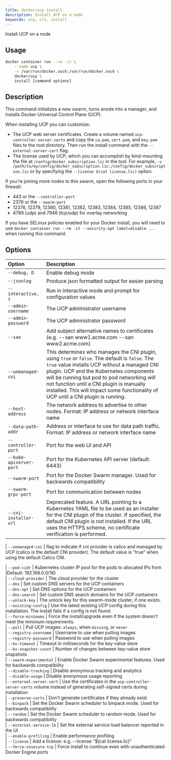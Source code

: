 ```yaml
---
title: docker/ucp install
description: Install UCP on a node
keywords: ucp, cli, install
---
```


Install UCP on a node

## Usage

```bash
docker container run --rm -it \
    --name ucp \
    -v /var/run/docker.sock:/var/run/docker.sock \
    docker/ucp \
    install [command options]
```

## Description

This command initializes a new swarm, turns anode into a manager, and installs
Docker Universal Control Plane (UCP).

When installing UCP you can customize:

  * The UCP web server certificates. Create a volume named `ucp-controller-server-certs` and copy the `ca.pem`, `cert.pem`, and `key.pem` files to the root directory. Then run the install command with the `--external-server-cert` flag.
  * The license used by UCP, which you can accomplish by bind-mounting the file at `/config/docker_subscription.lic` in the tool. For example, `-v /path/to/my/config/docker_subscription.lic:/config/docker_subscription.lic` or by specifying the `--license $(cat license.lic)` option.

If you're joining more nodes to this swarm, open the following ports in your
firewall:

  * 443 or the `--controller-port`
  * 2376 or the `--swarm-port`
  * 12376, 12379, 12380, 12381, 12382, 12383, 12384, 12385, 12386, 12387
  * 4789 (udp) and 7946 (tcp/udp) for overlay networking

If you have SELinux policies enabled for your Docker install, you will need to
use `docker container run --rm -it --security-opt label=disable ...` when running this
command.

## Options

| Option                   | Description                                                                                                                                                                                                                               |
|:-------------------------|:------------------------------------------------------------------------------------------------------------------------------------------------------------------------------------------------------------------------------------------|
| `--debug, D`             | Enable debug mode                                                                                                                                                                                                                         |
| `--jsonlog`              | Produce json formatted output for easier parsing                                                                                                                                                                                          |
| `--interactive, i`       | Run in interactive mode and prompt for configuration values                                                                                                                                                                               |
| `--admin-username`       | The UCP administrator username                                                                                                                                                                                                            |
| `--admin-password`       | The UCP administrator password                                                                                                                                                                                                            |
| `--san`                  | Add subject alternative names to certificates (e.g. --san www1.acme.com --san www2.acme.com)                                                                                                                                                                                                                                                                                         
| `--unmanaged-cni`        | This determines who manages the CNI plugin, using `true` or `false`. The default is `false`. The `true` value installs UCP without a managed CNI plugin. UCP and the Kubernetes components will be running but pod to pod networking will not function until a CNI plugin is manually installed. This will impact some functionality of UCP until a CNI plugin is running.                                                                                                                                           
| `--host-address`         | The network address to advertise to other nodes. Format: IP address or network interface name                                                                                                                                             |
| `--data-path-addr`       | Address or interface to use for data path traffic. Format: IP address or network interface name                                                                                                                                           |
| `--controller-port`      | Port for the web UI and API                                                                                                                                                                                                               |
| `--kube-apiserver-port`  | Port for the Kubernetes API server (default: 6443)                                                                                                                                                                                        |
| `--swarm-port`           | Port for the Docker Swarm manager. Used for backwards compatibility                                                                                                                                                                       |
| `--swarm-grpc-port`      | Port for communication between nodes                                                                                                                                                                                                      
| `--cni-installer-url`    | Deprecated feature. A URL pointing to a Kubernetes YAML file to be used as an installer for the CNI plugin of the cluster. If specified, the default CNI plugin is not installed. If the URL uses the HTTPS scheme, no certificate verification is performed.       

| `--unmanaged-cni`        | flag to indicate if cni provider is calico and managed by UCP (calico is the default CNI provider). The default value is "true" when using the default Calico CNI.    

| `--pod-cidr`             | Kubernetes cluster IP pool for the pods to allocated IPs from (Default: 192.168.0.0/16)                                                                                                                                                    
| `--cloud-provider`       | The cloud provider for the cluster                                                                                                                                                                                                        
| `--dns`                  | Set custom DNS servers for the UCP containers                                                                                                                                                                                             
| `--dns-opt`              | Set DNS options for the UCP containers                                                                                                                                                                                                    
| `--dns-search`           | Set custom DNS search domains for the UCP containers                                                                                                                                                                                      
| `--unlock-key`           | The unlock key for this swarm-mode cluster, if one exists.                                                                                                                                                                                
| `--existing-config`      | Use the latest existing UCP config during this installation. The install fails if a config is not found.                                                                                                                                  
| `--force-minimums`       | Force the install/upgrade even if the system doesn't meet the minimum requirements.                                                                                                                                                       
| `--pull`                 | Pull UCP images: `always`, when `missing`, or `never`                                                                                                                                                                                     
| `--registry-username`    | Username to use when pulling images                                                                                                                                                                                                      
| `--registry-password`    | Password to use when pulling images                                                                                                                                                                                                       
| `--kv-timeout`           | Timeout in milliseconds for the key-value store                                                                                                                                                                                           
| `--kv-snapshot-count`    | Number of changes between key-value store snapshots                                                                                                                                                                                       
| `--swarm-experimental`   | Enable Docker Swarm experimental features. Used for backwards compatibility                                                                                                                                                               
| `--disable-tracking`     | Disable anonymous tracking and analytics                                                                                                                                                                                                  
| `--disable-usage`        | Disable anonymous usage reporting                                                                                                                                                                                                         
| `--external-server-cert` | Use the certificates in the `ucp-controller-server-certs` volume instead of generating self-signed certs during installation                                                                                                                                                  
| `--preserve-certs`       | Don't generate certificates if they already exist                                                                                                                                                                                         
| `--binpack`              | Set the Docker Swarm scheduler to binpack mode. Used for backwards compatibility                                                                                                                                                          
| `--random`               | Set the Docker Swarm scheduler to random mode. Used for backwards compatibility                                                                                                                                                           
| `--external-service-lb`  | Set the external service load balancer reported in the UI                                                                                                                                                                                 
| `--enable-profiling`     | Enable performance profiling                                                                                                                                                                                                              
| `--license`              | Add a license: e.g. --license "$(cat license.lic)"                                                                                                                                                                                        
| `--force-insecure-tcp`   | Force install to continue even with unauthenticated Docker Engine ports                   
